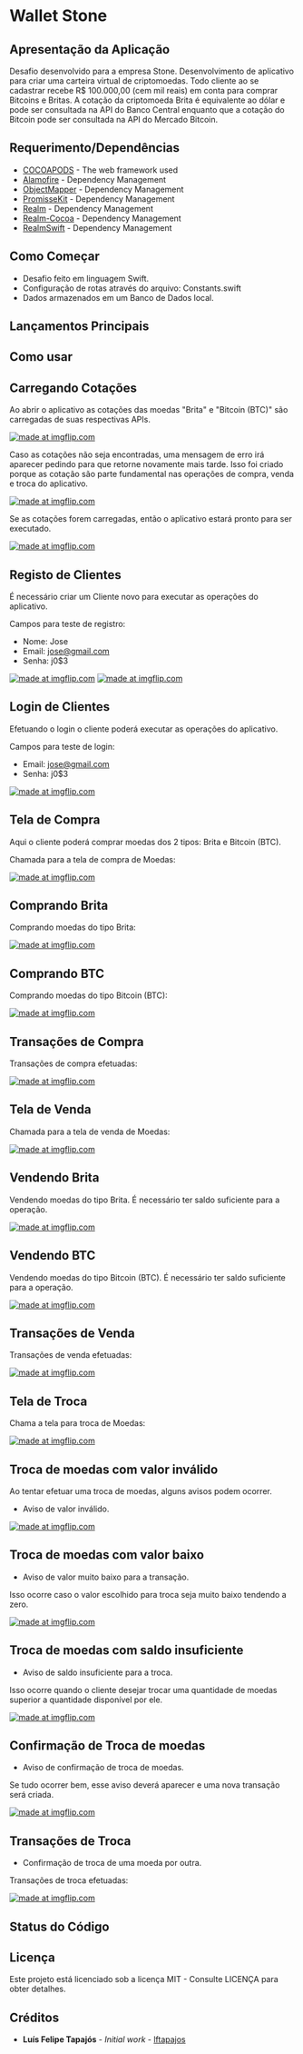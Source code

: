 # Wallet Stone

## Apresentação da Aplicação

Desafio desenvolvido para a empresa Stone. Desenvolvimento de aplicativo para criar uma carteira virtual de criptomoedas. Todo cliente ao se cadastrar recebe R$ 100.000,00 (cem mil reais) em conta para comprar Bitcoins e Britas. A cotação da criptomoeda Brita é equivalente ao dólar e pode ser consultada na API do Banco Central enquanto que a cotação do Bitcoin pode ser consultada na API do Mercado Bitcoin.

## Requerimento/Dependências

* [COCOAPODS](https://cocoapods.org) - The web framework used
* [Alamofire](https://github.com/Alamofire/Alamofire) - Dependency Management
* [ObjectMapper](https://github.com/Hearst-DD/ObjectMapper) - Dependency Management
* [PromisseKit](https://github.com/mxcl/PromiseKit) - Dependency Management
* [Realm](https://github.com/realm) - Dependency Management
* [Realm-Cocoa](https://github.com/realm/realm-cocoa) - Dependency Management
* [RealmSwift](https://github.com/realm/realm-cocoa/tree/master/RealmSwift) - Dependency Management

## Como Começar

- Desafio feito em linguagem Swift.
- Configuração de rotas através do arquivo: Constants.swift
- Dados armazenados em um Banco de Dados local.

## Lançamentos Principais

## Como usar

## Carregando Cotações

Ao abrir o aplicativo as cotações das moedas "Brita" e "Bitcoin (BTC)" são carregadas de suas respectivas APIs.

<a href="https://imgflip.com/gif/2bl8wq"><img src="https://i.imgflip.com/2bl8wq.gif" title="made at imgflip.com"/></a>

Caso as cotações não seja encontradas, uma mensagem de erro irá aparecer pedindo para que retorne novamente mais tarde. Isso foi criado porque as cotação são parte fundamental nas operações de compra, venda e troca do aplicativo.

<a href="https://imgflip.com/gif/2bl8ps"><img src="https://i.imgflip.com/2bl8ps.gif" title="made at imgflip.com"/></a>

Se as cotações forem carregadas, então o aplicativo estará pronto para ser executado.

<a href="https://imgflip.com/gif/2bl8mr"><img src="https://i.imgflip.com/2bl8mr.gif" title="made at imgflip.com"/></a>

## Registo de Clientes

É necessário criar um Cliente novo para executar as operações do aplicativo.

Campos para teste de registro:
- Nome: Jose
- Email: jose@gmail.com
- Senha: j0$3

<a href="https://imgflip.com/gif/2b8g6v"><img src="https://i.imgflip.com/2b8g6v.gif" title="made at imgflip.com"/></a>
<a href="https://imgflip.com/gif/2b8gdo"><img src="https://i.imgflip.com/2b8gdo.gif" title="made at imgflip.com"/></a>

## Login de Clientes

Efetuando o login o cliente poderá executar as operações do aplicativo.

Campos para teste de login:
- Email: jose@gmail.com
- Senha: j0$3

<a href="https://imgflip.com/gif/2b8gzr"><img src="https://i.imgflip.com/2b8gzr.gif" title="made at imgflip.com"/></a>

## Tela de Compra

Aqui o cliente poderá comprar moedas dos 2 tipos: Brita e Bitcoin (BTC).

Chamada para a tela de compra de Moedas:

<a href="https://imgflip.com/gif/2ba2g1"><img src="https://i.imgflip.com/2ba2g1.gif" title="made at imgflip.com"/></a>

## Comprando Brita

Comprando moedas do tipo Brita:

<a href="https://imgflip.com/gif/2ba2mr"><img src="https://i.imgflip.com/2ba2mr.gif" title="made at imgflip.com"/></a>

## Comprando BTC

Comprando moedas do tipo Bitcoin (BTC):

<a href="https://imgflip.com/gif/2ba2tl"><img src="https://i.imgflip.com/2ba2tl.gif" title="made at imgflip.com"/></a>

## Transações de Compra

Transações de compra efetuadas:

<a href="https://imgflip.com/gif/2ba2yc"><img src="https://i.imgflip.com/2ba2yc.gif" title="made at imgflip.com"/></a>

## Tela de Venda

Chamada para a tela de venda de Moedas:

<a href="https://imgflip.com/gif/2ba331"><img src="https://i.imgflip.com/2ba331.gif" title="made at imgflip.com"/></a>

## Vendendo Brita

Vendendo moedas do tipo Brita. É necessário ter saldo suficiente para a operação.

<a href="https://imgflip.com/gif/2ba39m"><img src="https://i.imgflip.com/2ba39m.gif" title="made at imgflip.com"/></a>

## Vendendo BTC

Vendendo moedas do tipo Bitcoin (BTC). É necessário ter saldo suficiente para a operação.

<a href="https://imgflip.com/gif/2ba3fn"><img src="https://i.imgflip.com/2ba3fn.gif" title="made at imgflip.com"/></a>

## Transações de Venda

Transações de venda efetuadas:

<a href="https://imgflip.com/gif/2ba3km"><img src="https://i.imgflip.com/2ba3km.gif" title="made at imgflip.com"/></a>

## Tela de Troca

Chama a tela para troca de Moedas:

<a href="https://imgflip.com/gif/2bb9ra"><img src="https://i.imgflip.com/2bb9ra.gif" title="made at imgflip.com"/></a>

## Troca de moedas com valor inválido

Ao tentar efetuar uma troca de moedas, alguns avisos podem ocorrer.

- Aviso de valor inválido.

<a href="https://imgflip.com/gif/2bele6"><img src="https://i.imgflip.com/2bele6.gif" title="made at imgflip.com"/></a>

## Troca de moedas com valor baixo

- Aviso de valor muito baixo para a transação.

Isso ocorre caso o valor escolhido para troca seja muito baixo tendendo a zero.

<a href="https://imgflip.com/gif/2belky"><img src="https://i.imgflip.com/2belky.gif" title="made at imgflip.com"/></a>

## Troca de moedas com saldo insuficiente

- Aviso de saldo insuficiente para a troca.

Isso ocorre quando o cliente desejar trocar uma quantidade de moedas superior a quantidade disponível por ele. 

<a href="https://imgflip.com/gif/2belqu"><img src="https://i.imgflip.com/2belqu.gif" title="made at imgflip.com"/></a>

## Confirmação de Troca de moedas

- Aviso de confirmação de troca de moedas.

Se tudo ocorrer bem, esse aviso deverá aparecer e uma nova transação será criada.

<a href="https://imgflip.com/gif/2belva"><img src="https://i.imgflip.com/2belva.gif" title="made at imgflip.com"/></a>

## Transações de Troca

- Confirmação de troca de uma moeda por outra.

Transações de troca efetuadas:

<a href="https://imgflip.com/gif/2bknhn"><img src="https://i.imgflip.com/2bknhn.gif" title="made at imgflip.com"/></a>

## Status do Código

## Licença

Este projeto está licenciado sob a licença MIT - Consulte LICENÇA para obter detalhes.

## Créditos

* **Luís Felipe Tapajós** - *Initial work* - [lftapajos](https://github.com/lftapajos)

